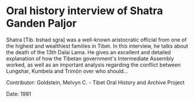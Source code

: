 # Oral history interview of Shatra Ganden Paljor  
Shatra [Tib. bshad sgra] was a well-known aristocratic official from one of the highest and wealthiest families in Tibet. In this interview, he talks about the death of the 13th Dalai Lama. He gives an excellent and detailed explanation of how the Tibetan government's Intermediate Assembly worked, as well as an important analysis regarding the conflict between Lungshar, Kumbela and Trimön over who should... 

Contributor: Goldstein, Melvyn C. - Tibet Oral History and Archive Project  

Date:
1981  

